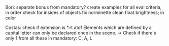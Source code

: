 Bori:
separate bonus from mandatory?
create examples for all eval criteria, in order
check for insides of objects
fix norminette
clean 	float			brightness; in color


Costas:
check if extension is *.rt
atof
Elements which are defined by a capital letter can only be declared once in
the scene. -> Check if there's only 1 from all these in mandatory: C, A, L 